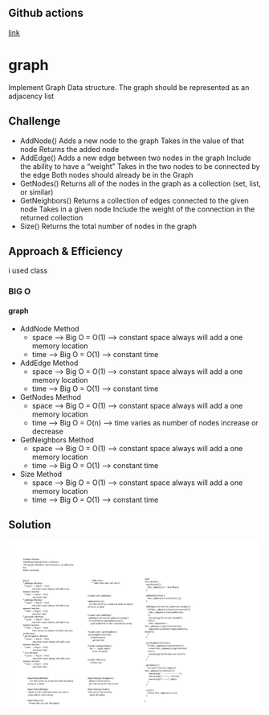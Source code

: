 ## Github actions
[link](https://github.com/ruwaid-401-advanced-javascript/data-structures-and-algorithms/pull/26/checks)

# graph

Implement Graph Data structure.  The graph should be represented as an adjacency list

## Challenge

* AddNode()
  Adds a new node to the graph
  Takes in the value of that node
  Returns the added node
* AddEdge()
  Adds a new edge between two nodes in the graph
  Include the ability to have a “weight”
  Takes in the two nodes to be connected by the edge
  Both nodes should already be in the Graph
* GetNodes()
  Returns all of the nodes in the graph as a collection (set, list, or similar)
* GetNeighbors()
  Returns a collection of edges connected to the given node
  Takes in a given node
  Include the weight of the connection in the returned collection
* Size()
  Returns the total number of nodes in the graph

## Approach & Efficiency

i used class 
### BIG O
#### graph 
* AddNode Method
  * space --> Big O = O(1) -->  constant space always will add a one memory location
  * time --> Big O = O(1) -->  constant time
* AddEdge Method
  * space --> Big O = O(1) -->  constant space always will add a one memory location
  * time --> Big O = O(1) -->  constant time
* GetNodes Method
  * space --> Big O = O(1) -->  constant space always will add a one memory location
  * time --> Big O = O(n) -->  time varies as number of nodes increase or decrease
* GetNeighbors Method
  * space --> Big O = O(1) -->  constant space always will add a one memory location
  * time --> Big O = O(1) -->  constant time
* Size Method
  * space --> Big O = O(1) -->  constant space always will add a one memory location
  * time --> Big O = O(1) -->  constant time



## Solution

![UML](../assets/graph.png)